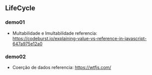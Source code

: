 ## LifeCycle

### demo01
- Multabilidade e Imultabilidade
referencia: https://codeburst.io/explaining-value-vs-reference-in-javascript-647a975e12a0
### demo02
- Coerção de dados
referencia: https://wtfjs.com/